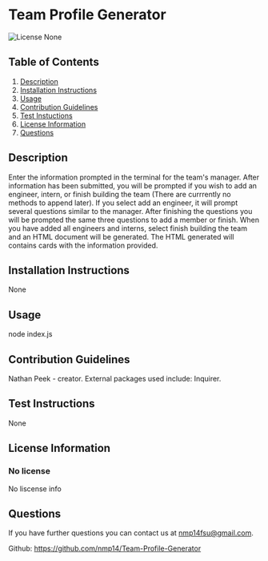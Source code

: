 # Team Profile Generator

![License None](https://img.shields.io/badge/Liscense-None-yellowgreen)

## Table of Contents
1. [Description](#description)
2. [Installation Instructions](#installation-instructions)
3. [Usage](#usage)
4. [Contribution Guidelines](#contribution-guidelines)
5. [Test Instuctions](#test-instructions)
6. [License Information](#license-information)
7. [Questions](#questions)

## Description
Enter the information prompted in the terminal for the team's manager. After information has been submitted, you will be prompted if you wish to add an engineer, intern, or finish building the team (There are currrently no methods to append later). If you select add an engineer, it will prompt several questions similar to the manager. After finishing the questions you will be prompted the same three questions to add a member or finish. When you have added all engineers and interns, select finish building the team and an HTML document will be generated.   The HTML generated will contains cards with the information provided.

## Installation Instructions
None

## Usage
node index.js

## Contribution Guidelines
Nathan Peek - creator. External packages used include: Inquirer. 

## Test Instructions
None

## License Information
### No license

No liscense info

## Questions
If you have further questions you can contact us at nmp14fsu@gmail.com.

Github: https://github.com/nmp14/Team-Profile-Generator
